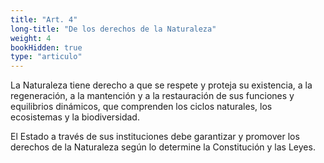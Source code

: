 ```yaml
---
title: "Art. 4"
long-title: "De los derechos de la Naturaleza"
weight: 4
bookHidden: true
type: "articulo"
---
```

La Naturaleza tiene derecho a que se respete y proteja su existencia, a la regeneración, a la mantención y a la restauración de sus funciones y equilibrios dinámicos, que comprenden los ciclos naturales, los ecosistemas y la biodiversidad.

El Estado a través de sus instituciones debe garantizar y promover los derechos de la Naturaleza según lo determine la Constitución y las Leyes.

